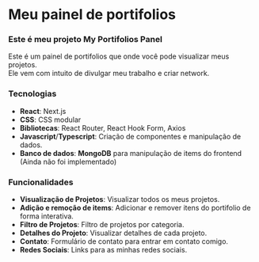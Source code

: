 # Meu painel de portifolios

### Este é meu projeto **My Portifolios Panel**

Este é um painel de portifolios que onde você pode visualizar meus projetos. <br>
Ele vem com intuito de divulgar meu trabalho e criar network.

### Tecnologias

-   **React**: Next.js
-   **CSS**: CSS modular
-   **Bibliotecas**: React Router, React Hook Form, Axios
-   **Javascript**/**Typescript**: Criação de componentes e manipulação de dados.
-   **Banco de dados**: **MongoDB** para manipulação de items do frontend (Ainda não foi implementado)

### Funcionalidades

-   **Visualização de Projetos**: Visualizar todos os meus projetos.
-   **Adição e remoção de items**: Adicionar e remover itens do portifolio de forma interativa.
-   **Filtro de Projetos**: Filtro de projetos por categoria.
-   **Detalhes do Projeto**: Visualizar detalhes de cada projeto.
-   **Contato**: Formulário de contato para entrar em contato comigo.
-   **Redes Sociais**: Links para as minhas redes sociais.
